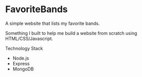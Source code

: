 # FavoriteBands
A simple website that lists my favorite bands.

Something I built to help me build a website from scratch using HTML/CSS/Javascript.

Technology Stack
- Node.js
- Express
- MongoDB
